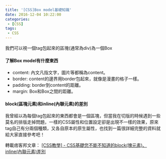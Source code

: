 ```yaml
---
title: '[CSS]Box model基礎知識'
date: 2016-12-04 10:22:00
categories:
 - [CSS]
tags:
 - CSS
---
```

我們可以視一個tag包起來的區塊(通常為div)為一個Box

#### 了解Box model有什麼東西
- content: 內文凡指文字，圖片等都稱為content。
- border: content的邊界用border包起來，就像是漫畫的格子一樣。
- padding: border到content的距離。
- margin: Box和Box之間的距離。

#### block(區塊元素)和inline(內聯元素)的差別
我曾經以為每個tag包起來的東西都會是一個區塊，但當我在切版的時候遇到一些莫名的排版走掉問題，一樣的CSS屬性和位置設定卻是出現不一樣的效果，原來tag自己有分兩個種類，又各自原本的原生屬性，也找到一篇很詳細完整的資料就給大家直接參考吧！

轉載痞客邦文章：
[[CSS教學] - CSS基礎您不能不知道的block(塊元素)、inline(內聯元素)差別](http://injerry.pixnet.net/blog/post/38847454-%5Bcss%E6%95%99%E5%AD%B8%5D---css%E5%9F%BA%E7%A4%8E%E6%82%A8%E4%B8%8D%E8%83%BD%E4%B8%8D%E7%9F%A5%E9%81%93%E7%9A%84block(%E5%A1%8A%E5%85%83%E7%B4%A0))
